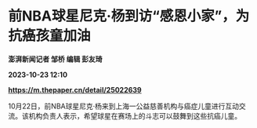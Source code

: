 # 前NBA球星尼克·杨到访“感恩小家”，为抗癌孩童加油
**澎湃新闻记者 邹桥 编辑 彭友琦**

**2023-10-23 12:10**

**https://m.thepaper.cn/detail/25022639**

10月22日，前NBA球星尼克·杨来到上海一公益慈善机构与癌症儿童进行互动交流。该机构负责人表示，希望球星在赛场上的斗志可以鼓舞到这些抗癌儿童。